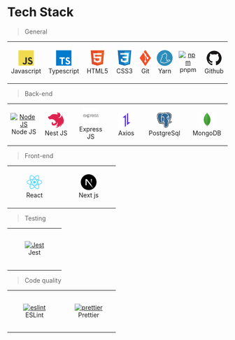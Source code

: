 # Tech Stack
> General

<table width="100%">
  <tbody>
    <tr>
      <td align="center" width="110" height="90">
        <a href="https://github.com/OtherOl#stack">
          <img src="https://raw.githubusercontent.com/devicons/devicon/1119b9f84c0290e0f0b38982099a2bd027a48bf1/icons/javascript/javascript-original.svg" width="36" height="36" alt="javascript" style="max-width: 100%;">
        </a>
        <br>Javascript
      </td>
      <td align="center" width="110" height="90">
        <a href="https://github.com/OtherOl#stack">
          <img src="https://raw.githubusercontent.com/devicons/devicon/1119b9f84c0290e0f0b38982099a2bd027a48bf1/icons/typescript/typescript-original.svg" width="36" height="36" alt="typescript" style="max-width: 100%;">
        </a>
        <br>Typescript
      </td>
      <td align="center" width="110" height="90">
        <a href="https://github.com/OtherOl#stack">
          <img src="https://github.com/devicons/devicon/raw/master/icons/html5/html5-original.svg" width="36" height="36" alt="Html5" style="max-width: 100%;">
        </a>
        <br>HTML5
      </td>
      <td align="center" width="110" height="90">
        <a href="https://github.com/OtherOl#stack">
          <img src="https://github.com/devicons/devicon/blob/master/icons/css3/css3-original.svg" width="36" height="36" alt="CSS3" style="max-width: 100%;">
        </a>
        <br>CSS3
      </td>      
      <td align="center" width="110" height="90">
        <a href="https://github.com/OtherOl#stack">
          <img src="https://raw.githubusercontent.com/devicons/devicon/1119b9f84c0290e0f0b38982099a2bd027a48bf1/icons/git/git-original.svg" width="36" height="36" alt="git" style="max-width: 100%;">
        </a>
        <br>Git
      </td>
      <td align="center" width="110" height="90">
        <a href="https://github.com/OtherOl#stack">
          <img src="https://raw.githubusercontent.com/devicons/devicon/1119b9f84c0290e0f0b38982099a2bd027a48bf1/icons/yarn/yarn-original.svg" width="36" height="36" alt="yarn" style="max-width: 100%;">
        </a>
        <br>Yarn
      </td>
      <td align="center" width="110" height="90">
        <a href="https://github.com/OtherOl#stack">
          <img src="https://encrypted-tbn0.gstatic.com/images?q=tbn:ANd9GcQADL_7ZFCLCN1YcGijP-rfWud-67vqHHhOavZWizwWKw&s" width="36" height="36" alt="npm" data-canonical-src="https://brandeps.com/icon-download/N/Npm-icon-vector-05.svg" style="max-width: 100%;">
        </a>
        <br>pnpm
      </td>
      <td align="center" width="110" height="90">
        <a href="https://github.com/OtherOl#stack">
          <img src="https://github.com/devicons/devicon/raw/master/icons/github/github-original.svg" width="36" height="36" alt="github" style="max-width: 100%;">
        </a>
        <br>Github
      </td>
    </tr>
  </tbody>
</table>

> Back-end

<table width="100%">
  <tbody>
    <tr>
      <td align="center" width="110" height="90">
        <a href="https://github.com/OtherOl#stack">
          <img src="https://cdn.worldvectorlogo.com/logos/nodejs-2.svg" width="36" height="36" alt="Node JS" data-canonical-src="https://brandeps.com/icon-download/N/Nodejs-icon-vector-02.svg" style="max-width: 100%;">
        </a>
        <br>Node JS
      </td>
      <td align="center" width="110" height="90">
        <a href="https://github.com/OtherOl#stack">
          <img src="https://github.com/devicons/devicon/blob/master/icons/nestjs/nestjs-original.svg" width="36" height="36" alt="Node JS" style="max-width: 100%;">
        </a>
        <br>Nest JS
      </td>
      <td align="center" width="110" height="90">
        <a href="https://github.com/OtherOl#stack">
          <img src="https://github.com/devicons/devicon/blob/master/icons/express/express-original-wordmark.svg" width="36" height="36" alt="Node JS" style="max-width: 100%;">
        </a>
        <br>Express JS
      </td>
      <td align="center" width="110" height="90">
        <a href="https://github.com/OtherOl#stack">
          <img src="https://github.com/devicons/devicon/blob/master/icons/axios/axios-plain.svg" width="36" height="36" alt="Mongo DB" style="max-width: 100%;">
        </a>
        <br>Axios
      </td>
      <td align="center" width="110" height="90">
        <a href="https://github.com/OtherOl#stack">
          <img src="https://github.com/devicons/devicon/blob/master/icons/postgresql/postgresql-original.svg" width="36" height="36" alt="Mongo DB" style="max-width: 100%;">
        </a>
        <br>PostgreSql
      </td>
      <td align="center" width="110" height="90">
        <a href="https://github.com/OtherOl#stack">
          <img src="https://github.com/devicons/devicon/raw/master/icons/mongodb/mongodb-original.svg" width="36" height="36" alt="Mongo DB" style="max-width: 100%;">
        </a>
        <br>MongoDB
      </td>
    </tr>
  </tbody>
</table>

> Front-end

<table width="100%">
  <tbody>
    <tr>
      <td align="center" width="110" height="90">
        <a href="https://github.com/OtherOl#stack">
          <img src="https://github.com/devicons/devicon/blob/master/icons/react/react-original.svg" width="36" height="36" alt="React" style="max-width: 100%;">
        </a>
        <br>React
      </td>
      <td align="center" width="110" height="90">
        <a href="https://github.com/OtherOl#stack">
          <img src="https://github.com/devicons/devicon/blob/master/icons/nextjs/nextjs-original.svg" width="36" height="36" alt="Next js" style="max-width: 100%;">
        </a>
        <br>Next js
      </td>      
    </tr>
  </tbody>
</table>

> Testing

<table width="100%">
  <tbody>
    <tr>
      <td align="center" width="110" height="90">
        <a href="https://github.com/OtherOl#stack">
          <img src="https://camo.githubusercontent.com/2bae65dbfc757f308fb41302f674b5b4dc6d4dea42ecd75fc58fa5cdb0d4befd/68747470733a2f2f6272616e646570732e636f6d2f69636f6e2d646f776e6c6f61642f4a2f4a6573742d69636f6e2d766563746f722d30322e737667" width="36" height="36" alt="Jest" data-canonical-src="https://brandeps.com/icon-download/J/Jest-icon-vector-02.svg" style="max-width: 100%;">
        </a>
        <br>Jest
      </td>
    </tr>
  </tbody>
</table>

> Code quality

<table width="100%">
  <tbody>
    <tr>
      <td align="center" width="110" height="90">
        <a href="https://github.com/OtherOl#stack">
          <img src="https://camo.githubusercontent.com/fd4a42ce74013aa14961f63b6f14717277806286c899e1a6a7565b6b2befed6b/68747470733a2f2f6272616e646570732e636f6d2f69636f6e2d646f776e6c6f61642f452f45736c696e742d69636f6e2d766563746f722d30322e737667" width="36" height="36" alt="eslint" data-canonical-src="https://brandeps.com/icon-download/E/Eslint-icon-vector-02.svg" style="max-width: 100%;">
        </a>
        <br>ESLint
      </td>
      <td align="center" width="110" height="90">
        <a href="https://github.com/OtherOl#stack">
          <img src="https://camo.githubusercontent.com/dad4532cf65827e9b3ce320a9249dda7c8ce505cba4dd514455eb6ca133e5a94/68747470733a2f2f6272616e646570732e636f6d2f69636f6e2d646f776e6c6f61642f502f50726574746965722d69636f6e2d766563746f722d30322e737667" width="36" height="36" alt="prettier" data-canonical-src="https://brandeps.com/icon-download/P/Prettier-icon-vector-02.svg" style="max-width: 100%;">
        </a>
        <br>Prettier
      </td>
    </tr>
  </tbody>
</table>
</tbody>
</table> 
